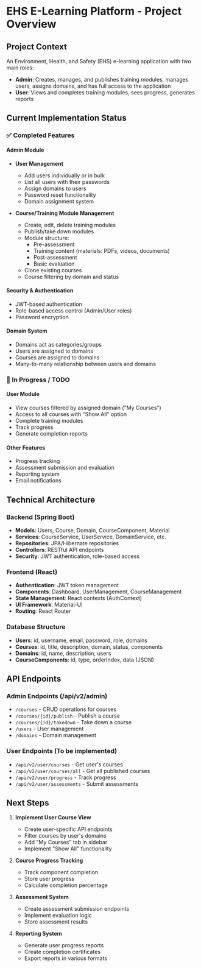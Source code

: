 # EHS E-Learning Platform - Project Overview

## Project Context

An Environment, Health, and Safety (EHS) e-learning application with two main roles:
- **Admin**: Creates, manages, and publishes training modules, manages users, assigns domains, and has full access to the application
- **User**: Views and completes training modules, sees progress, generates reports

## Current Implementation Status

### ✅ Completed Features

#### Admin Module
- **User Management**
  - Add users individually or in bulk
  - List all users with their passwords
  - Assign domains to users
  - Password reset functionality
  - Domain assignment system

- **Course/Training Module Management**
  - Create, edit, delete training modules
  - Publish/take down modules
  - Module structure:
    - Pre-assessment
    - Training content (materials: PDFs, videos, documents)
    - Post-assessment
    - Basic evaluation
  - Clone existing courses
  - Course filtering by domain and status

#### Security & Authentication
- JWT-based authentication
- Role-based access control (Admin/User roles)
- Password encryption

#### Domain System
- Domains act as categories/groups
- Users are assigned to domains
- Courses are assigned to domains
- Many-to-many relationship between users and domains

### 🚧 In Progress / TODO

#### User Module
- View courses filtered by assigned domain ("My Courses")
- Access to all courses with "Show All" option
- Complete training modules
- Track progress
- Generate completion reports

#### Other Features
- Progress tracking
- Assessment submission and evaluation
- Reporting system
- Email notifications

## Technical Architecture

### Backend (Spring Boot)
- **Models**: Users, Course, Domain, CourseComponent, Material
- **Services**: CourseService, UserService, DomainService, etc.
- **Repositories**: JPA/Hibernate repositories
- **Controllers**: RESTful API endpoints
- **Security**: JWT authentication, role-based access

### Frontend (React)
- **Authentication**: JWT token management
- **Components**: Dashboard, UserManagement, CourseManagement
- **State Management**: React contexts (AuthContext)
- **UI Framework**: Material-UI
- **Routing**: React Router

### Database Structure
- **Users**: id, username, email, password, role, domains
- **Courses**: id, title, description, domain, status, components
- **Domains**: id, name, description, users
- **CourseComponents**: id, type, orderIndex, data (JSON)

## API Endpoints

### Admin Endpoints (/api/v2/admin)
- `/courses` - CRUD operations for courses
- `/courses/{id}/publish` - Publish a course
- `/courses/{id}/takedown` - Take down a course
- `/users` - User management
- `/domains` - Domain management

### User Endpoints (To be implemented)
- `/api/v2/user/courses` - Get user's courses
- `/api/v2/user/courses/all` - Get all published courses
- `/api/v2/user/progress` - Track progress
- `/api/v2/user/assessments` - Submit assessments

## Next Steps

1. **Implement User Course View**
   - Create user-specific API endpoints
   - Filter courses by user's domains
   - Add "My Courses" tab in sidebar
   - Implement "Show All" functionality

2. **Course Progress Tracking**
   - Track component completion
   - Store user progress
   - Calculate completion percentage

3. **Assessment System**
   - Create assessment submission endpoints
   - Implement evaluation logic
   - Store assessment results

4. **Reporting System**
   - Generate user progress reports
   - Create completion certificates
   - Export reports in various formats